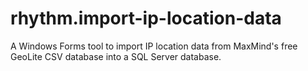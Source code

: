 rhythm.import-ip-location-data
==============================

A Windows Forms tool to import IP location data from MaxMind's free GeoLite CSV database into a SQL Server database.
